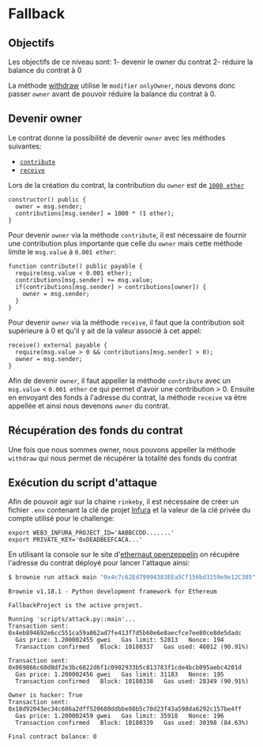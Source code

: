 # Fallback

## Objectifs
Les objectifs de ce niveau sont:
1- devenir le owner du contrat
2- réduire la balance du contrat à 0

La méthode [withdraw](contracts/fallback.sol#L37) utilise le `modifier` `onlyOwner`, nous devons donc passer `owner` avant de pouvoir réduire la balance du contrat à 0.

## Devenir owner

Le contrat donne la possibilité de devenir `owner` avec les méthodes suivantes:
- [`contribute`](contracts/fallback.sol#L29)
- [`receive`](contracts/fallback.sol#L43)

Lors de la création du contrat, la contribution du `owner` est de [`1000 ether`](contracts/fallback.sol#L14)
```solidity
constructor() public {
  owner = msg.sender;
  contributions[msg.sender] = 1000 * (1 ether);
}
```
Pour devenir `owner` via la méthode `contribute`, il est nécessaire de fournir une contribution plus importante que celle du `owner` mais cette méthode limite le `msg.value` à `0.001 ether`:
```solidity
function contribute() public payable {
  require(msg.value < 0.001 ether);
  contributions[msg.sender] += msg.value;
  if(contributions[msg.sender] > contributions[owner]) {
    owner = msg.sender;
  }
}
```

Pour devenir `owner` via la méthode `receive`, il faut que la contribution soit supérieure à 0 et qu'il y ait de la valeur associé à cet appel:
```solidity
receive() external payable {
  require(msg.value > 0 && contributions[msg.sender] > 0);
  owner = msg.sender;
}
```

Afin de devenir `owner`, il faut appeller la méthode `contribute` avec un `msg.value` < `0.001 ether` ce qui permet d'avoir une contribution > 0.
Ensuite en envoyant des fonds à l'adresse du contrat, la méthode `receive` va être appellée et ainsi nous devenons `owner` du contrat.

## Récupération des fonds du contrat
Une fois que nous sommes owner, nous pouvons appeller la méthode `withdraw` qui nous permet de récupérer la totalité des fonds du contrat

## Exécution du script d'attaque
Afin de pouvoir agir sur la chaine `rinkeby`, il est nécessaire de créer un fichier `.env` contenant la clé de projet [Infura](https://infura.io/) et la valeur de la clé privée du compte utilisé pour le challenge:
```shell
export WEB3_INFURA_PROJECT_ID='AABBCCDD.......'
export PRIVATE_KEY='0xDEADBEEFCACA...'
```

En utilisant la console sur le site d'[ethernaut openzeppelin](https://ethernaut.openzeppelin.com/level/0x9CB391dbcD447E645D6Cb55dE6ca23164130D008) on récupère l'adresse du contrat déployé pour lancer l'attaque ainsi:
```bash
$ brownie run attack main "0x4c7c62Ed79994383EEa5Cf156bd3159e9e12C385" --network rinkeby
```
```console
Brownie v1.18.1 - Python development framework for Ethereum

FallbackProject is the active project.

Running 'scripts/attack.py::main'...
Transaction sent: 0x4eb894692e6cc551ca59a862ad7fe413f7d5b60e6e8aecfce7ee80ce8de5dadc
  Gas price: 1.200002455 gwei   Gas limit: 52813   Nonce: 194
  Transaction confirmed   Block: 10180337   Gas used: 48012 (90.91%)

Transaction sent: 0x069866c60d8df2e3bc6822d6f1c0902933b5c813783f1cde4bcb095aebc4201d
  Gas price: 1.200002456 gwei   Gas limit: 31183   Nonce: 195
  Transaction confirmed   Block: 10180338   Gas used: 28349 (90.91%)

Owner is hacker: True
Transaction sent: 0x18d92043ec34c686a2dff520680ddbbe08b5c70d23f43a598da6292c157be4ff
  Gas price: 1.200002459 gwei   Gas limit: 35918   Nonce: 196
  Transaction confirmed   Block: 10180339   Gas used: 30398 (84.63%)

Final contract balance: 0
```




